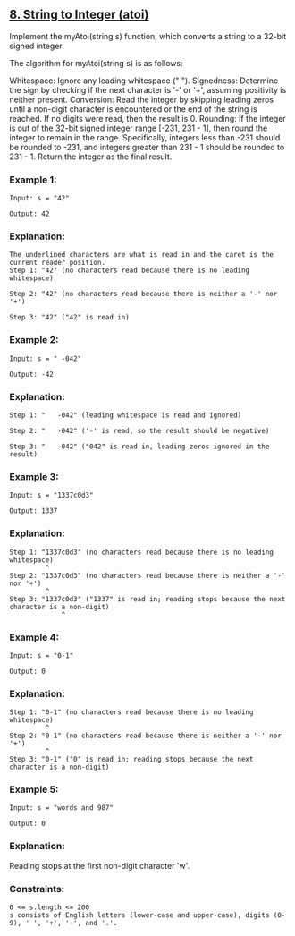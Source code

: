 ## [8. String to Integer (atoi)](https://leetcode.com/problems/string-to-integer-atoi/)

Implement the myAtoi(string s) function, which converts a string to a 32-bit signed integer.

The algorithm for myAtoi(string s) is as follows:

Whitespace: Ignore any leading whitespace (" ").
Signedness: Determine the sign by checking if the next character is '-' or '+', assuming positivity is neither present.
Conversion: Read the integer by skipping leading zeros until a non-digit character is encountered or the end of the string is reached. If no digits were read, then the result is 0.
Rounding: If the integer is out of the 32-bit signed integer range [-231, 231 - 1], then round the integer to remain in the range. Specifically, integers less than -231 should be rounded to -231, and integers greater than 231 - 1 should be rounded to 231 - 1.
Return the integer as the final result.

 

### Example 1:
```
Input: s = "42"

Output: 42
```
### Explanation:
```
The underlined characters are what is read in and the caret is the current reader position.
Step 1: "42" (no characters read because there is no leading whitespace)
         
Step 2: "42" (no characters read because there is neither a '-' nor '+')
         
Step 3: "42" ("42" is read in)
 ```
### Example 2:
```
Input: s = " -042"

Output: -42
```
### Explanation:
```
Step 1: "   -042" (leading whitespace is read and ignored)
            
Step 2: "   -042" ('-' is read, so the result should be negative)
             
Step 3: "   -042" ("042" is read in, leading zeros ignored in the result)
 ```
### Example 3:
```
Input: s = "1337c0d3"

Output: 1337
```
### Explanation:
```
Step 1: "1337c0d3" (no characters read because there is no leading whitespace)
         ^
Step 2: "1337c0d3" (no characters read because there is neither a '-' nor '+')
         ^
Step 3: "1337c0d3" ("1337" is read in; reading stops because the next character is a non-digit)
             ^
```
### Example 4:
```
Input: s = "0-1"

Output: 0
```
### Explanation:
```
Step 1: "0-1" (no characters read because there is no leading whitespace)
         ^
Step 2: "0-1" (no characters read because there is neither a '-' nor '+')
         ^
Step 3: "0-1" ("0" is read in; reading stops because the next character is a non-digit)
  ```        
### Example 5:
```
Input: s = "words and 987"

Output: 0
```
### Explanation:

Reading stops at the first non-digit character 'w'.

 

### Constraints:
```
0 <= s.length <= 200
s consists of English letters (lower-case and upper-case), digits (0-9), ' ', '+', '-', and '.'.
```
